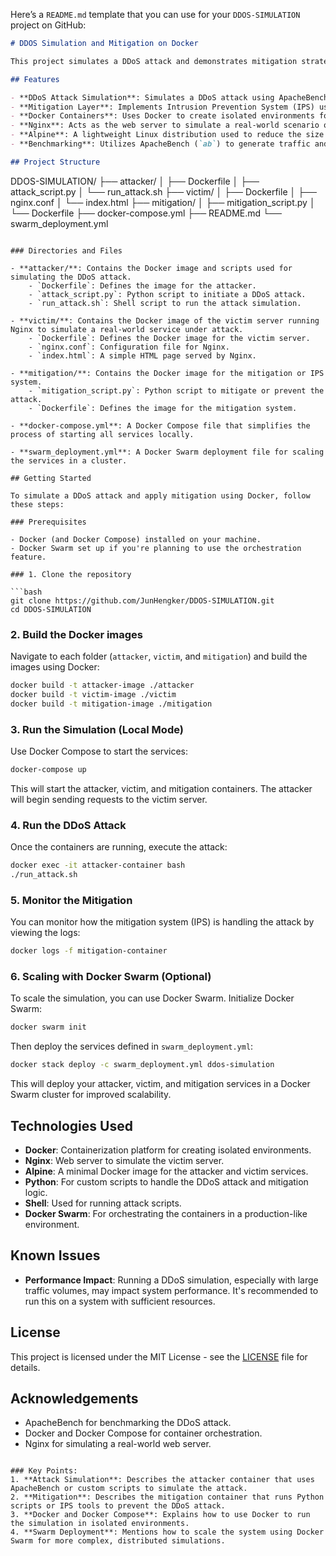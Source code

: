 Here’s a `README.md` template that you can use for your `DDOS-SIMULATION` project on GitHub:

```markdown
# DDOS Simulation and Mitigation on Docker

This project simulates a DDoS attack and demonstrates mitigation strategies using Docker containers. The attack simulation is powered by tools like ApacheBench, Python scripts, and Shell scripts. The mitigation layer (Intrusion Prevention System, IPS) is implemented within the Docker environment using technologies such as Alpine, Nginx, Docker Swarm, and other tools.

## Features

- **DDoS Attack Simulation**: Simulates a DDoS attack using ApacheBench (`ab`) to generate traffic and overwhelm a target server.
- **Mitigation Layer**: Implements Intrusion Prevention System (IPS) using custom Python scripts for traffic analysis and mitigation.
- **Docker Containers**: Uses Docker to create isolated environments for both the attacker and victim, and deploys them using Docker Swarm for orchestration.
- **Nginx**: Acts as the web server to simulate a real-world scenario of a victim server under attack.
- **Alpine**: A lightweight Linux distribution used to reduce the size of the Docker images.
- **Benchmarking**: Utilizes ApacheBench (`ab`) to generate traffic and measure server performance.

## Project Structure

```
DDOS-SIMULATION/
├── attacker/
│   ├── Dockerfile
│   ├── attack_script.py
│   └── run_attack.sh
├── victim/
│   ├── Dockerfile
│   ├── nginx.conf
│   └── index.html
├── mitigation/
│   ├── mitigation_script.py
│   └── Dockerfile
├── docker-compose.yml
├── README.md
└── swarm_deployment.yml
```

### Directories and Files

- **attacker/**: Contains the Docker image and scripts used for simulating the DDoS attack.
    - `Dockerfile`: Defines the image for the attacker.
    - `attack_script.py`: Python script to initiate a DDoS attack.
    - `run_attack.sh`: Shell script to run the attack simulation.
  
- **victim/**: Contains the Docker image of the victim server running Nginx to simulate a real-world service under attack.
    - `Dockerfile`: Defines the Docker image for the victim server.
    - `nginx.conf`: Configuration file for Nginx.
    - `index.html`: A simple HTML page served by Nginx.

- **mitigation/**: Contains the Docker image for the mitigation or IPS system.
    - `mitigation_script.py`: Python script to mitigate or prevent the attack.
    - `Dockerfile`: Defines the image for the mitigation system.

- **docker-compose.yml**: A Docker Compose file that simplifies the process of starting all services locally.

- **swarm_deployment.yml**: A Docker Swarm deployment file for scaling the services in a cluster.

## Getting Started

To simulate a DDoS attack and apply mitigation using Docker, follow these steps:

### Prerequisites

- Docker (and Docker Compose) installed on your machine.
- Docker Swarm set up if you're planning to use the orchestration feature.

### 1. Clone the repository

```bash
git clone https://github.com/JunHengker/DDOS-SIMULATION.git
cd DDOS-SIMULATION
```

### 2. Build the Docker images

Navigate to each folder (`attacker`, `victim`, and `mitigation`) and build the images using Docker:

```bash
docker build -t attacker-image ./attacker
docker build -t victim-image ./victim
docker build -t mitigation-image ./mitigation
```

### 3. Run the Simulation (Local Mode)

Use Docker Compose to start the services:

```bash
docker-compose up
```

This will start the attacker, victim, and mitigation containers. The attacker will begin sending requests to the victim server.

### 4. Run the DDoS Attack

Once the containers are running, execute the attack:

```bash
docker exec -it attacker-container bash
./run_attack.sh
```

### 5. Monitor the Mitigation

You can monitor how the mitigation system (IPS) is handling the attack by viewing the logs:

```bash
docker logs -f mitigation-container
```

### 6. Scaling with Docker Swarm (Optional)

To scale the simulation, you can use Docker Swarm. Initialize Docker Swarm:

```bash
docker swarm init
```

Then deploy the services defined in `swarm_deployment.yml`:

```bash
docker stack deploy -c swarm_deployment.yml ddos-simulation
```

This will deploy your attacker, victim, and mitigation services in a Docker Swarm cluster for improved scalability.

## Technologies Used

- **Docker**: Containerization platform for creating isolated environments.
- **Nginx**: Web server to simulate the victim server.
- **Alpine**: A minimal Docker image for the attacker and victim services.
- **Python**: For custom scripts to handle the DDoS attack and mitigation logic.
- **Shell**: Used for running attack scripts.
- **Docker Swarm**: For orchestrating the containers in a production-like environment.

## Known Issues

- **Performance Impact**: Running a DDoS simulation, especially with large traffic volumes, may impact system performance. It's recommended to run this on a system with sufficient resources.

## License

This project is licensed under the MIT License - see the [LICENSE](LICENSE) file for details.

## Acknowledgements

- ApacheBench for benchmarking the DDoS attack.
- Docker and Docker Compose for container orchestration.
- Nginx for simulating a real-world web server.

```

### Key Points:
1. **Attack Simulation**: Describes the attacker container that uses ApacheBench or custom scripts to simulate the attack.
2. **Mitigation**: Describes the mitigation container that runs Python scripts or IPS tools to prevent the DDoS attack.
3. **Docker and Docker Compose**: Explains how to use Docker to run the simulation in isolated environments.
4. **Swarm Deployment**: Mentions how to scale the system using Docker Swarm for more complex, distributed simulations.
